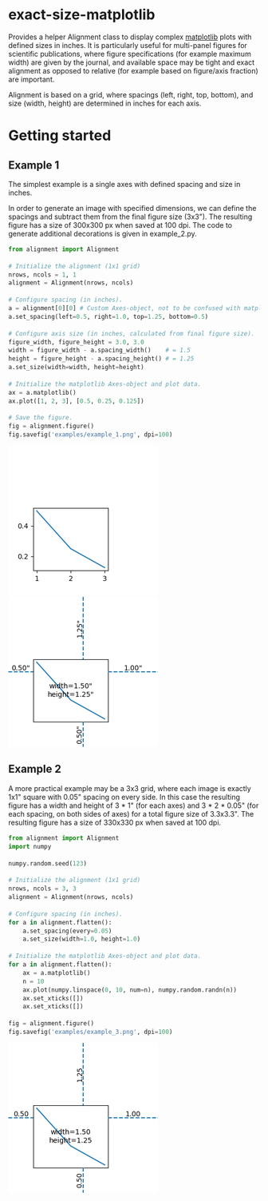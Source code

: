 # exact-size-matplotlib

Provides a helper Alignment class to display complex [matplotlib](https://matplotlib.org/) plots with defined sizes in inches. It is particularly useful for multi-panel figures for scientific publications, where figure specifications (for example maximum width) are given by the journal, and available space may be tight and exact alignment as opposed to relative (for example based on figure/axis fraction) are important.

Alignment is based on a grid, where spacings (left, right, top, bottom), and size (width, height) are determined in inches for each axis. 

# Getting started

## Example 1

The simplest example is a single axes with defined spacing and size in inches. 

In order to generate an image with specified dimensions, we can define the spacings and subtract them from the final figure size (3x3"). The resulting figure has a size of 300x300 px when saved at 100 dpi. The code to generate additional decorations is given in example_2.py. 

```python
from alignment import Alignment

# Initialize the alignment (1x1 grid)
nrows, ncols = 1, 1
alignment = Alignment(nrows, ncols)

# Configure spacing (in inches).
a = alignment[0][0] # Custom Axes-object, not to be confused with matplotlib.
a.set_spacing(left=0.5, right=1.0, top=1.25, bottom=0.5)

# Configure axis size (in inches, calculated from final figure size).
figure_width, figure_height = 3.0, 3.0
width = figure_width - a.spacing_width() 	# = 1.5
height = figure_height - a.spacing_height()	# = 1.25
a.set_size(width=width, height=height)

# Initialize the matplotlib Axes-object and plot data.
ax = a.matplotlib()
ax.plot([1, 2, 3], [0.5, 0.25, 0.125])

# Save the figure.
fig = alignment.figure()
fig.savefig('examples/example_1.png', dpi=100)
```

![Example 1](https://github.com/rpylkkanen/exact-size-matplotlib/blob/main/examples/example_1.png) ![Example 2](https://github.com/rpylkkanen/exact-size-matplotlib/blob/main/examples/example_1_decorations.png)


## Example 2

A more practical example may be a 3x3 grid, where each image is exactly 1x1" square with 0.05" spacing on every side. In this case the resulting figure has a width and height of 3 * 1" (for each axes) and 3 * 2 * 0.05" (for each spacing, on both sides of axes) for a total figure size of 3.3x3.3". The resulting figure has a size of 330x330 px when saved at 100 dpi.

```python
from alignment import Alignment
import numpy

numpy.random.seed(123)

# Initialize the alignment (1x1 grid)
nrows, ncols = 3, 3
alignment = Alignment(nrows, ncols)

# Configure spacing (in inches).
for a in alignment.flatten():
	a.set_spacing(every=0.05)
	a.set_size(width=1.0, height=1.0)

# Initialize the matplotlib Axes-object and plot data.
for a in alignment.flatten():
	ax = a.matplotlib()
	n = 10
	ax.plot(numpy.linspace(0, 10, num=n), numpy.random.randn(n))
	ax.set_xticks([])
	ax.set_xticks([])

fig = alignment.figure()
fig.savefig('examples/example_3.png', dpi=100)
```

![Example 3](https://github.com/rpylkkanen/exact-size-matplotlib/blob/main/examples/example_2.png)
